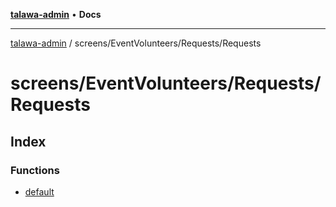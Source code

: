 [**talawa-admin**](../../../../README.md) • **Docs**

***

[talawa-admin](../../../../modules.md) / screens/EventVolunteers/Requests/Requests

# screens/EventVolunteers/Requests/Requests

## Index

### Functions

- [default](functions/default.md)
